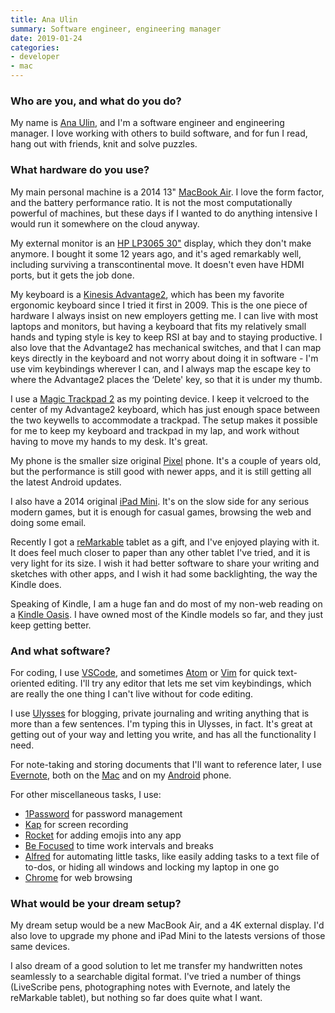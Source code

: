```yaml
---
title: Ana Ulin
summary: Software engineer, engineering manager 
date: 2019-01-24
categories:
- developer
- mac
---
```


### Who are you, and what do you do?

My name is [Ana Ulin](https://anaulin.org/ "Ana's website."), and I'm a software engineer and engineering manager. I love working with others to build software, and for fun I read, hang out with friends, knit and solve puzzles.

### What hardware do you use?

My main personal machine is a 2014 13" [MacBook Air][macbook-air]. I love the form factor, and the battery performance ratio. It is not the most computationally powerful of machines, but these days if I wanted to do anything intensive I would run it somewhere on the cloud anyway.

My external monitor is an [HP LP3065 30"][lp3065] display, which they don't make anymore. I bought it some 12 years ago, and it's aged remarkably well, including surviving a transcontinental move. It doesn't even have HDMI ports, but it gets the job done.

My keyboard is a [Kinesis Advantage2][advantage2], which has been my favorite ergonomic keyboard since I tried it first in 2009. This is the one piece of hardware I always insist on new employers getting me. I can live with most laptops and monitors, but having a keyboard that fits my relatively small hands and typing style is key to keep RSI at bay and to staying productive. I also love that the Advantage2 has mechanical switches, and that I can map keys directly in the keyboard and not worry about doing it in software - I'm use vim keybindings wherever I can, and I always map the escape key to where the Advantage2 places the ‘Delete' key, so that it is under my thumb.

I use a [Magic Trackpad 2][magic-trackpad-2] as my pointing device. I keep it velcroed to the center of my Advantage2 keyboard, which has just enough space between the two keywells to accommodate a trackpad. The setup makes it possible for me to keep my keyboard and trackpad in my lap, and work without having to move my hands to my desk. It's great.

My phone is the smaller size original [Pixel][] phone. It's a couple of years old, but the performance is still good with newer apps, and it is still getting all the latest Android updates.

I also have a 2014 original [iPad Mini][ipad-mini]. It's on the slow side for any serious modern games, but it is enough for casual games, browsing the web and doing some email.

Recently I got a [reMarkable][] tablet as a gift, and I've enjoyed playing with it. It does feel much closer to paper than any other tablet I've tried, and it is very light for its size. I wish it had better software to share your writing and sketches with other apps, and I wish it had some backlighting, the way the Kindle does.

Speaking of Kindle, I am a huge fan and do most of my non-web reading on a [Kindle Oasis][kindle-oasis]. I have owned most of the Kindle models so far, and they just keep getting better.

### And what software?

For coding, I use [VSCode][visual-studio-code], and sometimes [Atom][] or [Vim][] for quick text-oriented editing. I'll try any editor that lets me set vim keybindings, which are really the one thing I can't live without for code editing.

I use [Ulysses][] for blogging, private journaling and writing anything that is more than a few sentences. I'm typing this in Ulysses, in fact. It's great at getting out of your way and letting you write, and has all the functionality I need.

For note-taking and storing documents that I'll want to reference later, I use [Evernote][], both on the [Mac][evernote-mac] and on my [Android][evernote-android] phone.

For other miscellaneous tasks, I use:

  - [1Password][] for password management
  - [Kap][] for screen recording
  - [Rocket][] for adding emojis into any app
  - [Be Focused][be-focused-pro-ios] to time work intervals and breaks
  - [Alfred][] for automating little tasks, like easily adding tasks to a text file of to-dos, or hiding all windows and locking my laptop in one go
  - [Chrome][] for web browsing

### What would be your dream setup?

My dream setup would be a new MacBook Air, and a 4K external display. I'd also love to upgrade my phone and iPad Mini to the latests versions of those same devices.

I also dream of a good solution to let me transfer my handwritten notes seamlessly to a searchable digital format. I've tried a number of things (LiveScribe pens, photographing notes with Evernote, and lately the reMarkable tablet), but nothing so far does quite what I want.

[1password]: https://1password.com "Password management software for Mac OS X."
[advantage2]: https://kinesis-ergo.com/shop/advantage2/ "A fancy ergonomic keyboard."
[alfred]: https://www.alfredapp.com/ "A launcher app for the Mac."
[atom]: https://atom.io/ "A text editor based on web technology."
[be-focused-pro-ios]: https://itunes.apple.com/us/app/be-focused-pro-focus-timer/id961632517 "A focus timer app."
[chrome]: https://www.google.com/intl/en/chrome/browser/ "A WebKit-based browser, where each tab runs in its own thread."
[evernote-android]: https://play.google.com/store/apps/details?id=com.evernote "An app for the note taking service."
[evernote-mac]: https://evernote.com/ "A Mac client for the note/image service."
[evernote]: https://evernote.com/ "Online software for capturing notes."
[ipad-mini]: https://www.apple.com/ipad-mini/ "A 7.9 inch tablet device."
[kap]: https://getkap.co/ "A screen capture tool."
[kindle-oasis]: https://www.amazon.com/Amazon-Kindle-Oasis-eReader-with-Leather-Charging-Cover/dp/B00REQKWGA "An ebook reader."
[lp3065]: https://www.amazon.com/HP-30-LP3065-LCD-Monitor/dp/B000KB6E3G "A 30 inch LCD monitor."
[macbook-air]: https://www.apple.com/macbook-air/ "A very thin laptop."
[magic-trackpad-2]: https://en.wikipedia.org/wiki/Magic_Trackpad_2 "A trackpad for desktop machines."
[pixel]: https://store.google.com/product/pixel_phone "A 5 inch Android smartphone."
[remarkable]: https://remarkable.com/ "An e-ink tablet."
[rocket]: https://matthewpalmer.net/rocket/ "An emoji finder tool for the Mac."
[ulysses]: http://www.ulyssesapp.com/ "A writing/text editor for the Mac."
[vim]: https://www.vim.org/ "A command-line text editor."
[visual-studio-code]: https://code.visualstudio.com/ "A development IDE."
